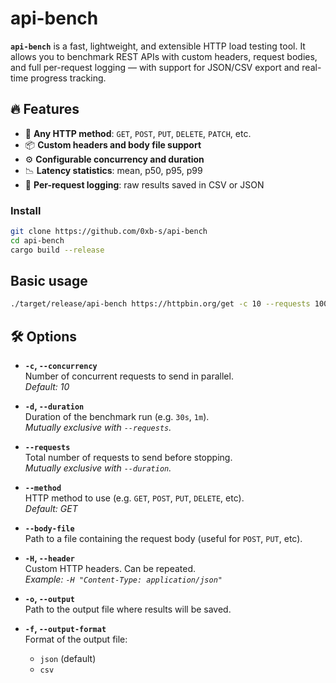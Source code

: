 # api-bench

**`api-bench`** is a fast, lightweight, and extensible HTTP load testing tool.
It allows you to benchmark REST APIs with custom headers, request bodies, and full per-request logging — with support for JSON/CSV export and real-time progress tracking.


## 🔥 Features
- 🔁 **Any HTTP method**: `GET`, `POST`, `PUT`, `DELETE`, `PATCH`, etc.
- 📦 **Custom headers and body file support**
- ⚙️ **Configurable concurrency and duration**
- 📉 **Latency statistics**: mean, p50, p95, p99
- 📄 **Per-request logging**: raw results saved in CSV or JSON

### Install

```bash
git clone https://github.com/0xb-s/api-bench
cd api-bench
cargo build --release
```

##  Basic usage
```bash
./target/release/api-bench https://httpbin.org/get -c 10 --requests 100 -o result.json
```

## 🛠 Options

- **`-c`, `--concurrency`**  
  Number of concurrent requests to send in parallel.  
  _Default: 10_

- **`-d`, `--duration`**  
  Duration of the benchmark run (e.g. `30s`, `1m`).  
  _Mutually exclusive with `--requests`._

- **`--requests`**  
  Total number of requests to send before stopping.  
  _Mutually exclusive with `--duration`._

- **`--method`**  
  HTTP method to use (e.g. `GET`, `POST`, `PUT`, `DELETE`, etc).  
  _Default: GET_

- **`--body-file`**  
  Path to a file containing the request body (useful for `POST`, `PUT`, etc).

- **`-H`, `--header`**  
  Custom HTTP headers. Can be repeated.  
  _Example: `-H "Content-Type: application/json"`_

- **`-o`, `--output`**  
  Path to the output file where results will be saved.

- **`-f`, `--output-format`**  
  Format of the output file:  
  - `json` (default)  
  - `csv`


